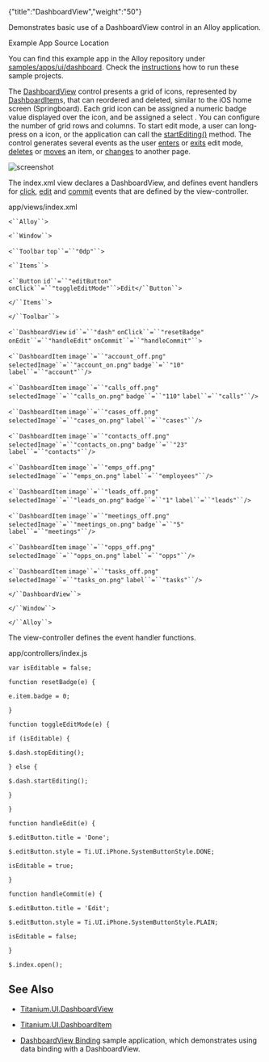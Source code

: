 {"title":"DashboardView","weight":"50"} 

Demonstrates basic use of a DashboardView control in an Alloy application.

Example App Source Location

You can find this example app in the Alloy repository under [samples/apps/ui/dashboard](https://github.com/appcelerator/alloy/tree/master/samples/apps/ui/dashboard). Check the [instructions](/docs/appc/Alloy_Framework/Alloy_Guide/Alloy_Test_Apps/) how to run these sample projects.

The [DashboardView](#!/api/Titanium.UI.DashboardView) control presents a grid of icons, represented by [DashboardItem](#!/api/Titanium.UI.DashboardItem)s, that can reordered and deleted, similar to the iOS home screen (Springboard). Each grid icon can be assigned a numeric badge value displayed over the icon, and be assigned a select . You can configure the number of grid rows and columns. To start edit mode, a user can long-press on a icon, or the application can call the [startEditing()](#!/api/Titanium.UI.DashboardView-method-startEditing) method. The control generates several events as the user [enters](#!/api/Titanium.UI.DashboardView-event-edit) or [exits](#!/api/Titanium.UI.DashboardView-event-commit) edit mode, [deletes](#!/api/Titanium.UI.DashboardView-event-delete) or [moves](#!/api/Titanium.UI.DashboardView-event-move) an item, or [changes](#!/api/Titanium.UI.DashboardView-event-pagechanged) to another page.

![screenshot](/Images/appc/download/attachments/41845743/screenshot.png)

The index.xml view declares a DashboardView, and defines event handlers for [click](#!/api/Titanium.UI.DashboardView-event-click), [edit](#!/api/Titanium.UI.DashboardView-event-edit) and [commit](#!/api/Titanium.UI.DashboardView-event-commit) events that are defined by the view-controller.

app/views/index.xml

`<``Alloy``>`

`<``Window``>`

`<``Toolbar`  `top``=``"0dp"``>`

`<``Items``>`

`<``Button`  `id``=``"editButton"`  `onClick``=``"toggleEditMode"``>Edit</``Button``>`

`</``Items``>`

`</``Toolbar``>`

`<``DashboardView`  `id``=``"dash"`  `onClick``=``"resetBadge"`  `onEdit``=``"handleEdit"`  `onCommit``=``"handleCommit"``>`

`<``DashboardItem`  `image``=``"account_off.png"`  `selectedImage``=``"account_on.png"`  `badge``=``"10"`  `label``=``"account"``/>`

`<``DashboardItem`  `image``=``"calls_off.png"`  `selectedImage``=``"calls_on.png"`  `badge``=``"110"`  `label``=``"calls"``/>`

`<``DashboardItem`  `image``=``"cases_off.png"`  `selectedImage``=``"cases_on.png"`  `label``=``"cases"``/>`

`<``DashboardItem`  `image``=``"contacts_off.png"`  `selectedImage``=``"contacts_on.png"`  `badge``=``"23"`  `label``=``"contacts"``/>`

`<``DashboardItem`  `image``=``"emps_off.png"`  `selectedImage``=``"emps_on.png"`  `label``=``"employees"``/>`

`<``DashboardItem`  `image``=``"leads_off.png"`  `selectedImage``=``"leads_on.png"`  `badge``=``"1"`  `label``=``"leads"``/>`

`<``DashboardItem`  `image``=``"meetings_off.png"`  `selectedImage``=``"meetings_on.png"`  `badge``=``"5"`  `label``=``"meetings"``/>`

`<``DashboardItem`  `image``=``"opps_off.png"`  `selectedImage``=``"opps_on.png"`  `label``=``"opps"``/>`

`<``DashboardItem`  `image``=``"tasks_off.png"`  `selectedImage``=``"tasks_on.png"`  `label``=``"tasks"``/>`

`</``DashboardView``>`

`</``Window``>`

`</``Alloy``>`

The view-controller defines the event handler functions.

app/controllers/index.js

`var isEditable = false;`

`function resetBadge(e) {`

`e.item.badge = 0;`

`}`

`function toggleEditMode(e) {`

`if (isEditable) {`

`$.dash.stopEditing();`

`} else {`

`$.dash.startEditing();`

`}`

`}`

`function handleEdit(e) {`

`$.editButton.title = 'Done';`

`$.editButton.style = Ti.UI.iPhone.SystemButtonStyle.DONE;`

`isEditable = true;`

`}`

`function handleCommit(e) {`

`$.editButton.title = 'Edit';`

`$.editButton.style = Ti.UI.iPhone.SystemButtonStyle.PLAIN;`

`isEditable = false;`

`}`

`$.index.open();`

## See Also

*   [Titanium.UI.DashboardView](#!/api/Titanium.UI.DashboardView)
    
*   [Titanium.UI.DashboardItem](#!/api/Titanium.UI.DashboardItem)
    
*   [DashboardView Binding](/docs/appc/Alloy_Framework/Alloy_Guide/Alloy_Test_Apps/Alloy_Test_Models/DashboardView_Binding/) sample application, which demonstrates using data binding with a DashboardView.